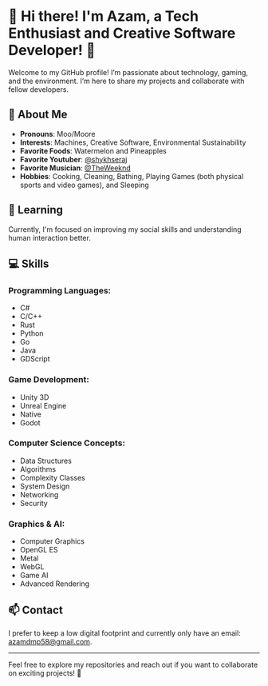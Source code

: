 # 👋 Hi there! I'm Azam, a Tech Enthusiast and Creative Software Developer! 🐄

Welcome to my GitHub profile! I’m passionate about technology, gaming, and the environment. I’m here to share my projects and collaborate with fellow developers.

## 🚀 About Me
- **Pronouns**: Moo/Moore
- **Interests**: Machines, Creative Software, Environmental Sustainability
- **Favorite Foods**: Watermelon and Pineapples
- **Favorite Youtuber**: [@shykhseraj](https://www.youtube.com/channel/UCW4XlTf1h3Kn0is4_6eUE6g)
- **Favorite Musician**: [@TheWeeknd](https://www.youtube.com/channel/UCx7P0K4_TL6z_2OY-LX5aLg)
- **Hobbies**: Cooking, Cleaning, Bathing, Playing Games (both physical sports and video games), and Sleeping

## 🌱 Learning
Currently, I'm focused on improving my social skills and understanding human interaction better.

## 💻 Skills
### Programming Languages:
- C#
- C/C++
- Rust
- Python
- Go
- Java
- GDScript

### Game Development:
- Unity 3D
- Unreal Engine
- Native
- Godot

### Computer Science Concepts:
- Data Structures
- Algorithms
- Complexity Classes
- System Design
- Networking
- Security

### Graphics & AI:
- Computer Graphics
- OpenGL ES
- Metal
- WebGL
- Game AI
- Advanced Rendering

## 📫 Contact
I prefer to keep a low digital footprint and currently only have an email: [azamdmp58@gmail.com](mailto:azamdmp58@gmail.com).

---

Feel free to explore my repositories and reach out if you want to collaborate on exciting projects! 🌟
